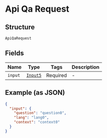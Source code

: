 
# Api Qa Request

## Structure

`ApiQaRequest`

## Fields

| Name | Type | Tags | Description |
|  --- | --- | --- | --- |
| `input` | [`Input5`](/doc/models/input-5.md) | Required | - |

## Example (as JSON)

```json
{
  "input": {
    "question": "question0",
    "lang": "lang0",
    "context": "context0"
  }
}
```

